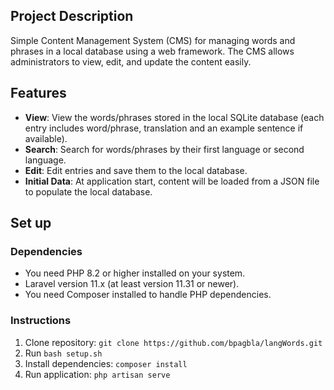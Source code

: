 ## Project Description
Simple Content Management System (CMS) for managing words and phrases in a
local database using a web framework. The CMS allows administrators to view, edit,
and update the content easily.

## Features
- **View**: View the words/phrases stored in the local SQLite database (each entry includes word/phrase, translation and an example sentence if available).
- **Search**: Search for words/phrases by their first language or second language.
- **Edit**: Edit entries and save them to the local database.
- **Initial Data**: At application start, content will be loaded from a JSON file to populate the local database. 

## Set up
### Dependencies
- You need PHP 8.2 or higher installed on your system.
- Laravel version 11.x (at least version 11.31 or newer).
- You need Composer installed to handle PHP dependencies.

### Instructions
1. Clone repository: 
`git clone https://github.com/bpagbla/langWords.git`
2. Run `bash setup.sh`
3. Install dependencies: `composer install`
4. Run application: `php artisan serve`